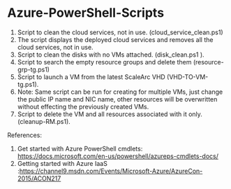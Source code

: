 # Azure-PowerShell-Scripts


1. Script to clean the cloud services, not in use. (cloud_service_clean.ps1)
2. The script displays the deployed cloud services and removes all the cloud services, not in use.
3. Script to clean the disks with no VMs attached. (disk_clean.ps1  ). 
4. Script to search the empty resource groups and delete them (resource-grp-tg.ps1)
5. Script to launch a VM from the latest ScaleArc VHD (VHD-TO-VM-tg.ps1).
6. Note: Same script can be run for creating for multiple VMs, just change the public IP name and NIC name, other resources will be overwritten without effecting the previously created VMs.
7. Script to delete the VM and all resources associated with it only. (cleanup-RM.ps1).





References:

1. Get started with Azure PowerShell cmdlets: https://docs.microsoft.com/en-us/powershell/azureps-cmdlets-docs/
2. Getting started with Azure IaaS :https://channel9.msdn.com/Events/Microsoft-Azure/AzureCon-2015/ACON217
